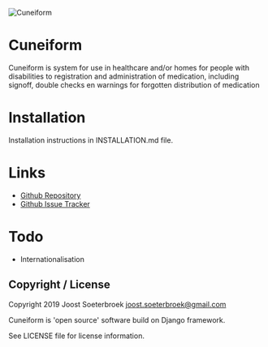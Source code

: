![Cuneiform](http://cuneiform.healthcare/img/cuneiform_logo_300.png)

# Cuneiform
Cuneiform is system for use in healthcare and/or homes for people with disabilities to registration and administration of medication, including signoff, double checks en warnings for forgotten distribution of medication

# Installation
Installation instructions in INSTALLATION.md file.


# Links

* [Github Repository](https://github.com/jsoeterbroek/cuneiform)
* [Github Issue Tracker](https://github.com/jsoeterbroek/cuneiform/issues)


# Todo

* Internationalisation


## Copyright / License

Copyright 2019 Joost Soeterbroek <joost.soeterbroek@gmail.com> 

Cuneiform is 'open source' software build on Django framework.

See LICENSE file for license information.
